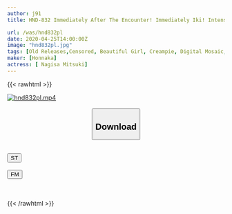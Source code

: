 ```yaml
---
author: j91
title: HND-832 Immediately After The Encounter! Immediately Iki! Intense Piston Reopens When Bikkubikun Just After Vaginal Cum Shot Is Good! "It's Already Good!" ! Mitsuki Nagisa

url: /was/hnd832pl
date: 2020-04-25T14:00:00Z
image: "hnd832pl.jpg"
tags: [Old Releases,Censored, Beautiful Girl, Creampie, Digital Mosaic, Impromptu Sex, Promiscuity, Slender, Solowork]
maker: [Honnaka]
actress: [ Nagisa Mitsuki]
---
```



{{< rawhtml >}}

<div class="video" data-videoid="KJ8ox7R9bVI01Gr">
    <a href="javascript:;">
        <img src="/was/hnd832pl/hnd832pl.jpg" width="WIDTH" height="HEIGHT" alt="hnd832pl.mp4" loading="lazy">
    </a>
</div>

<script type="text/javascript" src="https://j91.asia/asset/on-demand-st.js"></script>

<br>
  <link rel="stylesheet" href="https://j91.asia/asset/bs5.css">
  
  <center>
  <button class="btn btn-primary" type="button" data-bs-toggle="collapse" data-bs-target=".multi-collapse" aria-expanded="false" aria-controls="multiCollapseExample1 multiCollapseExample2"><h2>Download</h2></button></center>
</p>
<div class="row">
  <div class="col">
    <div class="collapse multi-collapse" id="multiCollapseExample1">
      <div class="card card-body">
	      	      <br>
<div class="buttons">  
<a href="https://streamtape.to/v/KJ8ox7R9bVI01Gr" target="_blank"><button class="btn-hover color-3"><i class="fa fa-download"></i> ST</button></a></div>
    </div>
  </div>
</div>
  <div class="col">
    <div class="collapse multi-collapse" id="multiCollapseExample2">
      <div class="card card-body">
	      <br>
<div class="buttons">
    <a href="https://filemoon.sx/d/qy52z7bxda89" target="_blank"><button class="btn-hover color-8"><i class="fa fa-download"></i> FM</button></a></div>
<br><br>
      </div>
    </div>
  </div>
</div>

{{< /rawhtml >}}
